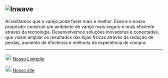 ![Inwave](https://inwave.com.br/wp-content/uploads/2021/09/logo_inwave_160x50.png)  
--
Acreditamos que o varejo pode fazer mais e melhor. Esse é o nosso propósito: construir um ambiente de varejo mais seguro e mais eficiente através da tecnologia. Desenvolvemos soluções inovadoras e conectadas, que visam ampliar os resultados das lojas físicas através da redução de perdas, aumento de eficiência e melhoria da experiência de compra.  

---

<img src="https://cdn-icons-png.flaticon.com/512/174/174857.png" alt="drawing" width="20"/> [Nosso Linkedin](https://www.linkedin.com/company/inwavebrasil/)
  
<img src="https://www.freepnglogos.com/uploads/logo-website-png/logo-website-file-globe-icon-svg-wikimedia-commons-21.png" alt="drawing" width="20"/> [Nosso site](https://inwave.online)  
